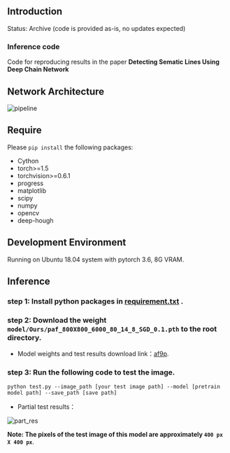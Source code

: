 ## Introduction
Status: Archive (code is provided as-is, no updates expected)
### Inference code
Code for reproducing results in the paper __Detecting Sematic Lines Using Deep Chain Network__ 
## Network Architecture

![pipeline](https://github.com/pljq/DCNet/blob/main/pipeline.png)


## Require
Please `pip install` the following packages:
- Cython
- torch>=1.5
- torchvision>=0.6.1
- progress
- matplotlib
- scipy
- numpy
- opencv
- deep-hough

## Development Environment

Running on Ubuntu 18.04 system with pytorch 3.6, 8G VRAM.

## Inference
### step 1: Install python packages in [requirement.txt](https://github.com/pljq/DCNet/blob/main/requirements.txt) .

### step 2: Download the weight `model/Ours/paf_800X800_6000_80_14_8_SGD_0.1.pth` to the root directory.

- Model weights and test results download link：[af9p](https://pan.baidu.com/s/1coFL9CIx0wu7twu5fD9gog).

### step 3: Run the following code to test the image.
  `python test.py --image_path [your test image path] --model [pretrain model path] --save_path [save path]`

- Partial test results：

![part_res](https://github.com/pljq/DCNet/blob/main/part_res.png)

__Note: The pixels of the test image of this model are approximately `400 px X 400 px`__.

